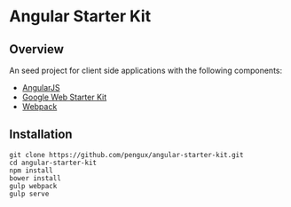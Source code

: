 # Angular Starter Kit

## Overview

An seed project for client side applications with the following components:
- [AngularJS](https://angularjs.org/)
- [Google Web Starter Kit](https://developers.google.com/web/starter-kit/)
- [Webpack](http://webpack.github.io/)

## Installation

```
git clone https://github.com/pengux/angular-starter-kit.git
cd angular-starter-kit
npm install
bower install
gulp webpack
gulp serve
```
